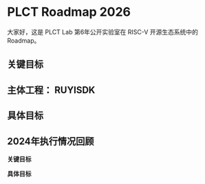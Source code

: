 # PLCT Roadmap 2026

大家好，这是 PLCT Lab 第6年公开实验室在 RISC-V 开源生态系统中的 Roadmap。

## 关键目标

## 主体工程： RUYISDK

## 具体目标

## 2024年执行情况回顾

**关键目标**

**具体目标**

